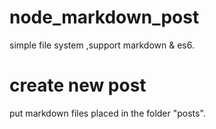 # node_markdown_post
simple file system ,support markdown &amp; es6.

# create new post
put markdown files placed in the folder "posts".
